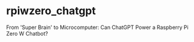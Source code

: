 # rpiwzero_chatgpt
From 'Super Brain' to Microcomputer: Can ChatGPT Power a Raspberry Pi Zero W Chatbot?
